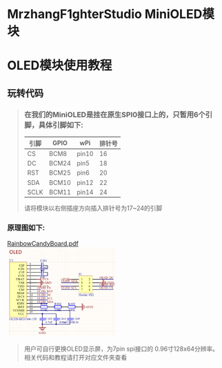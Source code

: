 # MrzhangF1ghterStudio MiniOLED模块
# OLED模块使用教程

## 玩转代码
> ### 在我们的MiniOLED是挂在原生SPI0接口上的，只暂用6个引脚，具体引脚如下:
> |引脚|GPIO| wPi |排针号|
> |----|--- |-----|-----|
> |CS  |BCM8 |pin10| 16 |    
> |DC  |BCM24|pin5 | 18 |
> |RST |BCM25|pin6 | 20 |
> |SDA |BCM10|pin12| 22 |
> |SCLK|BCM11|pin14| 24 |
> 请将模块以右侧插座方向插入排针号为17~24的引脚
### 原理图如下:
[RainbowCandyBoard.pdf](https://github.com/MrzhangF1ghter/miniOLED/blob/master/schematic/miniPOLED.pdf)<br>
<img src="https://github.com/MrzhangF1ghter/miniOLED/blob/master/schematic/oled.png" width=50% height=50%/><br>
> 用户可自行更换OLED显示屏，为7pin spi接口的 0.96寸128x64分辨率。
> 相关代码和教程请打开对应文件夹查看 

